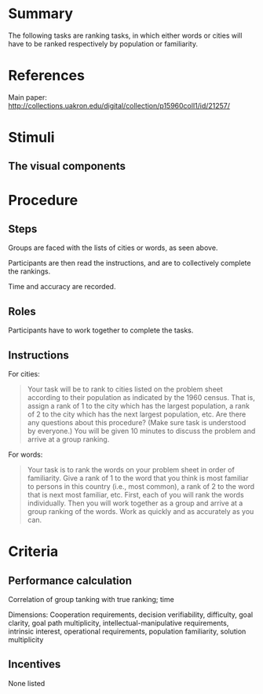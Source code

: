 # Summary
The following tasks are ranking tasks, in which either words or cities will have to be ranked respectively by population or familiarity.

# References
Main paper: http://collections.uakron.edu/digital/collection/p15960coll1/id/21257/

# Stimuli
## The visual components




# Procedure
## Steps
Groups are faced with the lists of cities or words, as seen above. 

Participants are then read the instructions, and are to collectively complete the rankings. 

Time and accuracy are recorded.

## Roles 
Participants have to work together to complete the tasks.

## Instructions
For cities:
> Your task will be to rank to cities listed on the problem sheet according to their population as indicated by the 1960 census. That is, assign a rank of 1 to the city which has the largest population, a rank of 2 to the city which has the next largest population, etc. Are there any questions about this procedure? (Make sure task is understood by everyone.) You will be given 10 minutes to discuss the problem and arrive at a group ranking.

For words:
>Your task is to rank the words on your problem sheet in order of familiarity. Give a rank of 1 to the word that you think is most familiar to persons in this country (i.e., most common), a rank of 2 to the word that is next most familiar, etc. First, each of you will rank the words individually. Then you will work together as a group and arrive at a group ranking of the words. Work as quickly and as accurately as you can.

# Criteria
## Performance calculation
Correlation of group tanking with true ranking; time

Dimensions: Cooperation requirements, decision verifiability, difficulty, goal clarity, goal path multiplicity, intellectual-manipulative requirements, intrinsic interest, operational requirements, population familiarity, solution multiplicity

## Incentives
None listed
